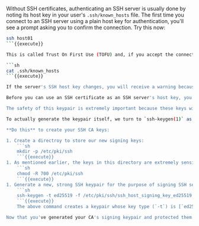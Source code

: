 Without SSH certificates, authenticating an SSH server is usually done by noting its host key in your user's `.ssh/known_hosts` file. The first time you connect to an SSH server using a plain host key for authentication, you'll see a prompt asking you to confirm the connection. Try this now:

```sh
ssh host01
```{{execute}}

This is called Trust On First Use (TOFU) and, if you accept the connection (by answering `yes`), you will have added a line to your `.ssh/known_hosts` file containing some information about this connection:

```sh
cat .ssh/known_hosts
```{{execute}}

If the server's SSH host key changes, you will receive a warning because the host key fingerprints will no longer match. This is called a *host key verification failure*. Not only is rotating keys generally considered good security practice, it's a hassle for users to go through this TOFU confirmation step on each new machine or user account they use. SSH certificates are a good way to solve these problems.

Before you can use an SSH certificate as an SSH server's host key, you must create an SSH keypair with which you will sign your other host keys. This special-purpose keypair is often called a Certificate Authority key (CA key) or, more colloquially, a "signing keypair."

The safety of this keypair is extremely important because these keys will be used to approve SSH host keys for all the other SSH servers in your infrastructure. In this example, we're only using one SSH server as an example, so we'll be generating and storing the signing keypair on our single server, but in a real-life scenario you would want to generate and store the CA keys in a far more secure location, such as a secured administrator's workstation.

To actually generate the keypair itself, we turn to `ssh-keygen(1)` as normal. This is because the only meaningful distinction between a regular SSH keypair and a CA keypair is the way we use the keys we generate. The keys we generate for the purpose of signing a server's host keys are not fundamentally different than any other keypair.

**Do this** to create your SSH CA keys:

1. Create a directroy to store our new signing keys:
    ```sh
    mkdir -p /etc/pki/ssh
    ```{{execute}}
1. As mentioned earlier, the keys in this directory are extremely sensitive, so ensure this directory is only readable by the `root` user:
    ```sh
    chmod -R 700 /etc/pki/ssh
    ```{{execute}}
1. Generate a new, strong SSH keypair for the purpose of signing SSH server host keys. When you execute the `ssh-keygen` command below, you'll be asked for a password to protect your keys. It's critical that this password be a strong one, because in a production environment these keys would be extraordinarily sensitive and valuable.
    ```sh
    ssh-keygen -t ed25519 -f /etc/pki/ssh/ssh_host_signing_key_ed25519 -C 'SSH CA Root Signing Key'
    ```{{execute}}
    The above command creates a keypair whose key type (`-t`) is [`ed25519`](https://en.wikipedia.org/wiki/EdDSA#Ed25519) and whose file contains a comment (`-C`) indicating the purpose of the key ("`SSH CA Root Signing Key`"). The pair of keyfiles constituting the keypair will be created in files (`-f`) in the `/etc/pki/ssh` directory, named `ssh_host_signing_key_ed25519` and `ssh_host_signing_key_ed25519.pub`.

Now that you've generated your CA's signing keypair and protected them on your server's filesystem, we can use them to sign existing or new host keys for SSH servers in your fleet.
